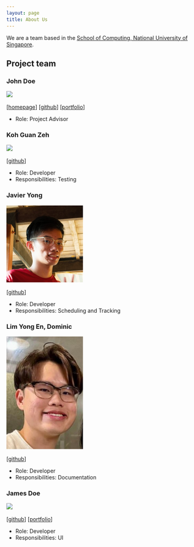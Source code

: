 ```yaml
---
layout: page
title: About Us
---
```


We are a team based in the [School of Computing, National University of Singapore](http://www.comp.nus.edu.sg).

## Project team

### John Doe

<img src="images/johndoe.png" width="200px">

[[homepage](http://www.comp.nus.edu.sg/~damithch)]
[[github](https://github.com/johndoe)]
[[portfolio](team/johndoe.md)]

* Role: Project Advisor

### Koh Guan Zeh

<img src="images/kohguanzeh.png" width="200px">

[[github](https://github.com/KohGuanZeh)]

* Role: Developer
* Responsibilities: Testing

### Javier Yong

<img src="images/javiery3889.png" width="200px">

[[github](https://github.com/Javiery3889)]

* Role: Developer
* Responsibilities: Scheduling and Tracking

### Lim Yong En, Dominic

<img src="images/Arixeyeion.png" width="200px">

[[github](http://github.com/Arixeyeion)]

* Role: Developer
* Responsibilities: Documentation

### James Doe

<img src="images/johndoe.png" width="200px">

[[github](http://github.com/johndoe)]
[[portfolio](team/johndoe.md)]

* Role: Developer
* Responsibilities: UI
